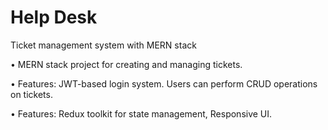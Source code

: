 # Help Desk

Ticket management system with MERN stack

• MERN stack project for creating and managing tickets.

• Features: JWT-based login system. Users can perform CRUD operations on tickets.

• Features: Redux toolkit for state management, Responsive UI.
